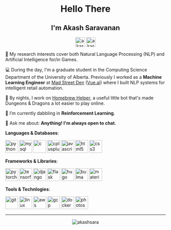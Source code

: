 <h1 align="center">Hello There</h1>
<h2 align="center">I'm Akash Saravanan</h2>

<p align="center">
<a href="https://twitter.com/akashsara" target="blank"><img align="center" src="https://cdn.jsdelivr.net/npm/simple-icons@3.0.1/icons/twitter.svg" alt="akashsara" height="30" width="30" /></a>
<a href="https://linkedin.com/in/akashsara" target="blank"><img align="center" src="https://cdn.jsdelivr.net/npm/simple-icons@3.0.1/icons/linkedin.svg" alt="akashsara" height="30" width="30" /></a>
</p>

📝 My research interests cover both Natural Language Processing (NLP) and Artificial Intelligence for/in Games. 

💻 During the day, I'm a graduate student in the Computing Science Department of the University of Alberta. Previously I worked as a **Machine Learning Engineer** at <a href="https://www.madstreetden.com/">Mad Street Den</a> (<a href="https://vue.ai/">Vue.ai</a>) where I built NLP systems for intelligent retail automation. 

🔭 By nights, I work on [Homebrew Helper](https://github.com/akashsara/homebrew_helper), a useful little bot that's made Dungeons & Dragons a lot easier to play online.

🌱 I’m currently dabbling in **Reinforcement Learning**.

💬 Ask me about: **Anything! I'm always open to chat.**

**Languages & Databases**:
<p align="left">
  <img src="https://devicons.github.io/devicon/devicon.git/icons/python/python-original.svg" alt="python" width="40" height="40"/> 
  <img src="https://devicons.github.io/devicon/devicon.git/icons/mysql/mysql-original-wordmark.svg" alt="mysql" width="40" height="40"/> 
  <img src="https://devicons.github.io/devicon/devicon.git/icons/c/c-original.svg" alt="c" width="40" height="40"/> 
  <img src="https://devicons.github.io/devicon/devicon.git/icons/cplusplus/cplusplus-original.svg" alt="cplusplus" width="40" height="40"/> 
  <img src="https://devicons.github.io/devicon/devicon.git/icons/javascript/javascript-original.svg" alt="javascript" width="40" height="40"/> 
  <img src="https://devicons.github.io/devicon/devicon.git/icons/html5/html5-original-wordmark.svg" alt="html5" width="40" height="40"/> 
  <img src="https://devicons.github.io/devicon/devicon.git/icons/css3/css3-original-wordmark.svg" alt="css3" width="40" height="40"/>
</p>


**Frameworks & Libraries**:
<p align="left">
  <img src="https://www.vectorlogo.zone/logos/pytorch/pytorch-icon.svg" alt="pytorch" width="40" height="40"/> 
  <img src="https://www.vectorlogo.zone/logos/tensorflow/tensorflow-icon.svg" alt="tensorflow" width="40" height="40"/>
  <img src="https://devicons.github.io/devicon/devicon.git/icons/django/django-original.svg" alt="django" width="40" height="40"/> 
  <img src="https://www.vectorlogo.zone/logos/pocoo_flask/pocoo_flask-icon.svg" alt="flask" width="40" height="40"/> 
  <img src="https://api.iconify.design/logos-hugo.svg" alt="hugo" width="40" height="40"/> 
  <img src="https://raw.githubusercontent.com/gilbarbara/logos/804dc257b59e144eaca5bc6ffd16949752c6f789/logos/bulma.svg" alt="bulma" width="40" height="40"/>
  <img src="https://raw.githubusercontent.com/prplx/svg-logos/5585531d45d294869c4eaab4d7cf2e9c167710a9/svg/materialize.svg" alt="materialize" width="40" height="40"/> 
</p>

**Tools & Technlogies**:
<p align="left">
  <img src="https://www.vectorlogo.zone/logos/git-scm/git-scm-icon.svg" alt="git" width="40" height="40"/> 
  <img src="https://devicons.github.io/devicon/devicon.git/icons/linux/linux-original.svg" alt="linux" width="40" height="40"/> 
  <img src="https://devicons.github.io/devicon/devicon.git/icons/amazonwebservices/amazonwebservices-original-wordmark.svg" alt="aws" width="40" height="40"/> 
  <img src="https://www.vectorlogo.zone/logos/google_cloud/google_cloud-icon.svg" alt="gcp" width="40" height="40"/> 
  <img src="https://devicons.github.io/devicon/devicon.git/icons/docker/docker-original-wordmark.svg" alt="docker" width="40" height="40"/> 
  <img src="https://devicons.github.io/devicon/devicon.git/icons/photoshop/photoshop-plain.svg" alt="photoshop" width="40" height="40"/> 
</p>

---

<p align="center"> <img src="https://komarev.com/ghpvc/?username=akashsara" alt="akashsara" /> </p>
